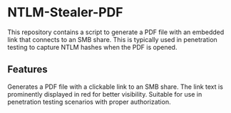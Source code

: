 # NTLM-Stealer-PDF

This repository contains a script to generate a PDF file with an embedded link that connects to an SMB share. This is typically used in penetration testing to capture NTLM hashes when the PDF is opened.

## Features
Generates a PDF file with a clickable link to an SMB share.
The link text is prominently displayed in red for better visibility.
Suitable for use in penetration testing scenarios with proper authorization.
